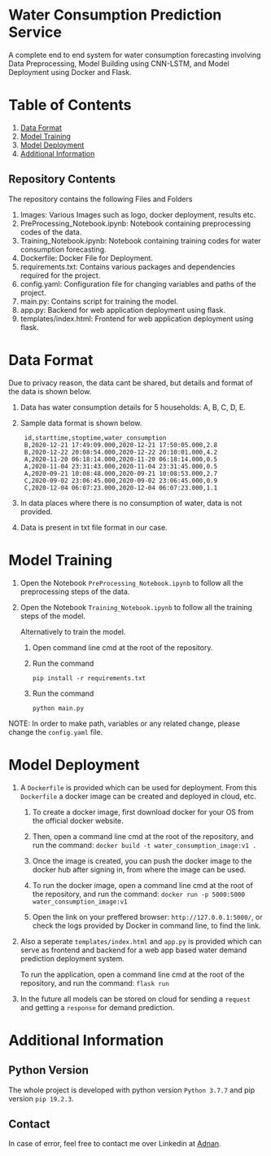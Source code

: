 # Water Consumption Prediction Service 
A complete end to end system for water consumption forecasting involving Data Preprocessing, Model Building using CNN-LSTM, and Model Deployment using Docker and Flask.


# Table of Contents
1. [ Data Format ](#data)
2. [ Model Training ](#Using)
3. [ Model Deployment ](#Future_scope) 
4. [ Additional Information ](#info)

## Repository Contents
The repository contains the following Files and Folders

1. Images: Various Images such as logo, docker deployment, results etc.
2. PreProcessing_Notebook.ipynb: Notebook containing preprocessing codes of the data.
3. Training_Notebook.ipynb: Notebook containing training codes for water consumption forecasting.
4. Dockerfile: Docker File for Deployment.
5. requirements.txt: Contains various packages and dependencies required for the project.
6. config.yaml: Configuration file for changing variables and paths of the project.
7. main.py: Contains script for training the model.
8. app.py: Backend for web application deployment using flask.
9. templates/index.html: Frontend for web application deployment using flask.



<a name="data"></a>
# Data Format

Due to privacy reason, the data cant be shared, but details and format of the data is shown below.

1. Data has water consumption details for 5 households: A, B, C, D, E.
2. Sample data format is shown below.

        id,starttime,stoptime,water_consumption
        B,2020-12-21 17:49:09.000,2020-12-21 17:50:05.000,2.8
        B,2020-12-22 20:08:54.000,2020-12-22 20:10:01.000,4.2
        A,2020-11-20 06:18:14.000,2020-11-20 06:18:14.000,0.5
        A,2020-11-04 23:31:43.000,2020-11-04 23:31:45.000,0.5
        A,2020-09-21 10:08:48.000,2020-09-21 10:08:53.000,2.7
        C,2020-09-02 23:06:45.000,2020-09-02 23:06:45.000,0.9
        C,2020-12-04 06:07:23.000,2020-12-04 06:07:23.000,1.1

3. In data places where there is no consumption of water, data is not provided.

4. Data is present in txt file format in our case.



<a name="using"></a>
# Model Training

1. Open the Notebook `PreProcessing_Notebook.ipynb` to follow all the preprocessing steps of the data.

2. Open the Notebook `Training_Notebook.ipynb` to follow all the training steps of the model.
     
    Alternatively to train the model.

    1.  Open command line cmd at the root of the repository.

    2.  Run the command   

        `pip install -r requirements.txt` 

    3. Run the command 

        `python main.py`

NOTE:  In order to make path, variables or any related change, please change the `config.yaml` file. 

<a name="Model Deployment"></a>
# Model Deployment

1. A `Dockerfile` is provided which can be used for deployment. From this `Dockerfile` a docker image can be created and deployed in cloud, etc.

    1. To create a docker image, first download docker for your OS from the official docker website.
    
    2. Then, open a command line cmd at the root of the repository, and run the command: `docker build -t water_consumption_image:v1 .`

    3. Once the image is created, you can push the docker image to the docker hub after signing in, from where the image can be used.

    4. To run the docker image, open a command line cmd at the root of the repository, and run the command: `docker run -p 5000:5000 water_consumption_image:v1`

    5. Open the link on your preffered browser: `http://127.0.0.1:5000/`, or check the logs provided by Docker in command line, to find the link.

2. Also a seperate `templates/index.html` and `app.py` is provided which can serve as frontend and backend for a web app based water demand prediction deployment system.

    To run the application, open a command line cmd at the root of the repository, and run the command: `flask run`

3. In the future all models can be stored on cloud for sending a `request` and getting a `response` for demand prediction.


<a name="Version"></a>

<a name="info"></a>
# Additional Information
## Python Version
The whole project is developed with python version `Python 3.7.7` and pip version `pip 19.2.3`.
## Contact
In case of error, feel free to contact me over Linkedin at [Adnan](https://www.linkedin.com/in/adnan-karol-aa1666179/).

